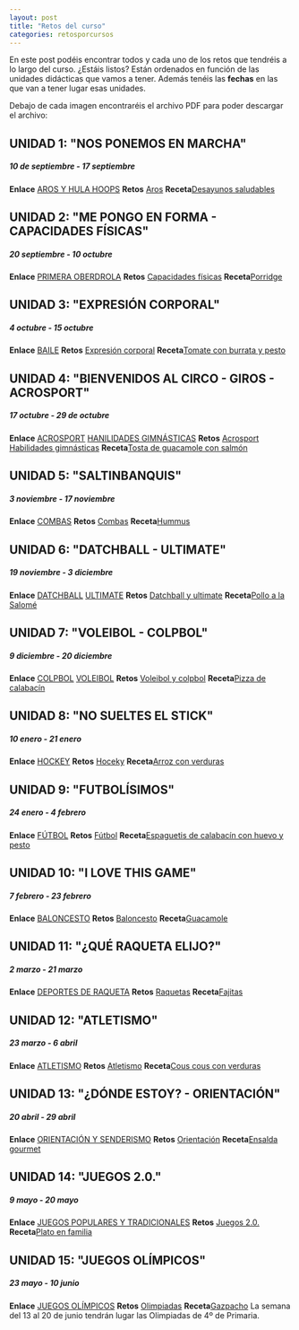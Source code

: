 ```yaml
---
layout: post
title: "Retos del curso"
categories: retosporcursos
---
```


En este post podéis encontrar todos y cada uno de los retos que tendréis a lo largo del curso. ¿Estáis listos? Están ordenados en función de las unidades didácticas que vamos a tener. Además tenéis las **fechas** en las que van a tener lugar esas unidades.

Debajo de cada imagen encontraréis el archivo PDF para poder descargar el archivo:
## UNIDAD 1: "NOS PONEMOS EN MARCHA"
##### *10 de septiembre - 17 septiembre*
**Enlace** [AROS Y HULA HOOPS](https://danieledufis.github.io/comba/aros-hulahoops)
**Retos** [Aros](https://danieledufis.github.io/pdfs/Aros-retos-4.pdf)
**Receta**[Desayunos saludables](https://danieledufis.github.io/pdfs/Receta-DESAYUNOS%20SALUDABLES.pdf)

## UNIDAD 2: "ME PONGO EN FORMA - CAPACIDADES FÍSICAS"
##### *20 septiembre - 10 octubre*
**Enlace** [PRIMERA OBERDROLA](https://primeraiberdrola.es/)
**Retos** [Capacidades físicas](https://danieledufis.github.io/pdfs/Cap.f%C3%ADsica-retos-4.pdf)
**Receta**[Porridge](https://danieledufis.github.io/pdfs/Receta-Porridge.pdf)

## UNIDAD 3: "EXPRESIÓN CORPORAL"
##### *4 octubre - 15 octubre*
**Enlace** [BAILE](https://danieledufis.github.io/baile/baile)
**Retos** [Expresión corporal](https://danieledufis.github.io/pdfs/Expresi%C3%B3n-corporal-retos-4.pdf)
**Receta**[Tomate con burrata y pesto](https://danieledufis.github.io/pdfs/Receta-Tomate%20Rosa%20con%20Pesto%20y%20Burrata.pdf)

## UNIDAD 4: "BIENVENIDOS AL CIRCO - GIROS - ACROSPORT"
##### *17 octubre - 29 de octubre*
**Enlace** [ACROSPORT](https://danieledufis.github.io/acrosport/acrosport)
           [HANILIDADES GIMNÁSTICAS](https://danieledufis.github.io/habilidadesgimnasticas/habilidadesgimnasticas)
**Retos** [Acrosport](https://danieledufis.github.io/pdfs/Acrosport-retos-4.pdf)
          [Habilidades gimnásticas](https://danieledufis.github.io/pdfs/Habilidades-gimn%C3%A1sticas-retos.pdf)
**Receta**[Tosta de guacamole con salmón](https://danieledufis.github.io/pdfs/Receta-Tostas%20de%20Guacamole%20de%20Salm%C3%B3n.pdf)

## UNIDAD 5: "SALTINBANQUIS"
##### *3 noviembre - 17 noviembre*
**Enlace** [COMBAS](https://danieledufis.github.io/comba/combas)
**Retos** [Combas](https://danieledufis.github.io/pdfs/Combas-retos-4.pdf)
**Receta**[Hummus]()

## UNIDAD 6: "DATCHBALL - ULTIMATE"
##### *19 noviembre - 3 diciembre*
**Enlace** [DATCHBALL](https://danieledufis.github.io/deportesalternativos/deportesalternativos-datchball)
           [ULTIMATE](https://danieledufis.github.io/deportesalternativos/deportesalternativos-ultimate)
**Retos** [Datchball y ultimate](https://danieledufis.github.io/pdfs/Datchball-ultimate-retos-4.pdf)
**Receta**[Pollo a la Salomé](https://danieledufis.github.io/pdfs/Receta-Pollo%20a%20la%20Salom%C3%A9.pdf)           


## UNIDAD 7: "VOLEIBOL - COLPBOL"
##### *9 diciembre - 20 diciembre*
**Enlace** [COLPBOL](https://danieledufis.github.io/deportesalternativos/deportesalternativos-colpbol)
           [VOLEIBOL](https://danieledufis.github.io/voleibol/voleibol)
**Retos** [Voleibol y colpbol](https://danieledufis.github.io/pdfs/Voleibol-colpbol-retos-4.pdf)
**Receta**[Pizza de calabacín](https://danieledufis.github.io/pdfs/Receta-Pizza%20Calabacin.pdf)

## UNIDAD 8: "NO SUELTES EL STICK"
##### *10 enero - 21 enero*
**Enlace** [HOCKEY](https://danieledufis.github.io/hockey/hockey)
**Retos** [Hoceky](https://danieledufis.github.io/pdfs/Hockey-retos-4.pdf)
**Receta**[Arroz con verduras](https://danieledufis.github.io/pdfs/Receta-Arroz%20con%20Verduras%2C%20Pollo%20y%20Especias.pdf)


## UNIDAD 9: "FUTBOLÍSIMOS"
##### *24 enero - 4 febrero*
**Enlace** [FÚTBOL](https://danieledufis.github.io/futbol/futbol)
**Retos** [Fútbol](https://danieledufis.github.io/pdfs/F%C3%BAtbol-retos-4.pdf)
**Receta**[Espaguetis de calabacín con huevo y pesto](https://danieledufis.github.io/pdfs/Receta-Espaguetis%20de%20Calabacin.pdf)

## UNIDAD 10: "I LOVE THIS GAME"
##### *7 febrero - 23 febrero*
**Enlace** [BALONCESTO](https://danieledufis.github.io/baloncesto/baloncesto)
**Retos** [Baloncesto](https://danieledufis.github.io/pdfs/Baloncesto-retos-4.pdf)
**Receta**[Guacamole](https://danieledufis.github.io/pdfs/Receta-Guacamole.pdf)

## UNIDAD 11: "¿QUÉ RAQUETA ELIJO?"
##### *2 marzo - 21 marzo*
**Enlace** [DEPORTES DE RAQUETA](https://danieledufis.github.io/deportesderaqueta/deportes-de-raqueta)
**Retos** [Raquetas](https://danieledufis.github.io/pdfs/Raquetas-retos-4.pdf)
**Receta**[Fajitas](https://danieledufis.github.io/pdfs/Receta-Fajitas%20de%20Pollo.pdf)

## UNIDAD 12: "ATLETISMO"
##### *23 marzo - 6 abril*
**Enlace** [ATLETISMO](https://danieledufis.github.io/atletismo/atletismo)
**Retos** [Atletismo](https://danieledufis.github.io/pdfs/Atletismo-retos-4.pdf)
**Receta**[Cous cous con verduras](https://danieledufis.github.io/pdfs/Receta-Cous%20Cous%20con%20Pollo%20y%20Verduras.pdf)

## UNIDAD 13: "¿DÓNDE ESTOY? - ORIENTACIÓN"
##### *20 abril - 29 abril*
**Enlace** [ORIENTACIÓN Y SENDERISMO](https://danieledufis.github.io/orientacionysenderismo/orientacionysenderismo)
**Retos** [Orientación](https://danieledufis.github.io/pdfs/Orientaci%C3%B3n-retos-4.pdf)
**Receta**[Ensalda gourmet](https://danieledufis.github.io/pdfs/Receta-Ensalada%20Gourmet.pdf)

## UNIDAD 14: "JUEGOS 2.0."
##### *9 mayo - 20 mayo*
**Enlace** [JUEGOS POPULARES Y TRADICIONALES](https://danieledufis.github.io/juegospopularesytradicionales/juegospopularesytradicionales)
**Retos** [Juegos 2.0.](https://danieledufis.github.io/pdfs/Juegos2.0.-retos-4.pdf)
**Receta**[Plato en familia](https://danieledufis.github.io/pdfs/RECETA%20EN%20FAMILIA.pdf)

## UNIDAD 15: "JUEGOS OLÍMPICOS"
##### *23 mayo - 10 junio* 
**Enlace** [JUEGOS OLÍMPICOS](https://danieledufis.github.io/juegosolimpicos/juegosolimpicos)
**Retos** [Olimpiadas](https://danieledufis.github.io/pdfs/Olimpiadas-retos-4.pdf)
**Receta**[Gazpacho](https://danieledufis.github.io/pdfs/Receta-Gazpacho.pdf)
La semana del 13 al 20 de junio tendrán lugar las Olimpiadas de 4º de Primaria. 

[Aros]:../../pdfs/Aros-retos-4.pdf
[Desayunos saludables]:../../pdfs/Receta-DESAYUNOS%20SALUDABLES.pdf
[Capacidades físicas]:../../pdfs/Cap.f%C3%ADsica-retos-4.pdf
[Porridge]:../../pdfs/Receta-Porridge.pdf
[Expresión corporal]:../../pdfs/Expresi%C3%B3n-corporal-retos-4.pdf
[Tomate con burrata y pesto]:../../pdfs/Receta-Tomate%20Rosa%20con%20Pesto%20y%20Burrata.pdf
[Acrosport]:../../pdfs/Acrosport-retos-4.pdf
[Habilidades gimnásticas]:../../pdfs/Habilidades-gimn%C3%A1sticas-retos.pdf
[Tosta de guacamole con salmón]:../../pdfs/Receta-Tostas%20de%20Guacamole%20de%20Salm%C3%B3n.pdf
[Combas]:../../pdfs/Combas-retos-4.pdf
[Hummus]:../../pdfs/
[Datchball y ultimate]:../../pdfs/Datchball-ultimate-retos-4.pdf
[Pollo a la Salomé]:../../pdfs/Receta-Pollo%20a%20la%20Salom%C3%A9.pdf
[Voleibol y colpbol]:../../pdfs/Voleibol-colpbol-retos-4.pdf
[Pizza de calabacín]:../../pdfs/Receta-Pizza%20Calabacin.pdf
[Hockey]:../../pdfs/https://danieledufis.github.io/pdfs/Hockey-retos-4.pdf
[Arroz con verduras]:../../pdfs/Receta-Arroz%20con%20Verduras%2C%20Pollo%20y%20Especias.pdf
[Fútbol]:../../pdfs/F%C3%BAtbol-retos-4.pdf
[Espaguietis de calabacín con huevo y pesto]:../../pdfs/Receta-Espaguetis%20de%20Calabacin.pdf
[Baloncesto]:../../pdfs/Baloncesto-retos-4.pdf
[Guacamole]:../../pdfs/Receta-Guacamole.pdf
[Raquetas]:../../pdfs/Raquetas-retos-4.pdf
[Fajitas]:../../pdfs/Receta-Fajitas%20de%20Pollo.pdf
[Atletismo]:../../pdfs/Atletismo-retos-4.pdf
[Cous cous con verduras]:../../pdfs/Receta-Cous%20Cous%20con%20Pollo%20y%20Verduras.pdf
[Orientación]:../../pdfs/Orientaci%C3%B3n-retos-4.pdf
[Ensalada gourmet]:../../pdfs/Receta-Ensalada%20Gourmet.pdf
[Juegos 2.0.]:../../pdfs/Juegos2.0.-retos-4.pdf
[Plato en familia]:../../pdfs/danieledufis.github.io/pdfs/RECETA%20EN%20FAMILIA.pdf
[Olimpiadas]:../../pdfs/Olimpiadas-retos-4.pdf
[Gazpacho]:../../pdfs/Receta-Gazpacho.pdf
